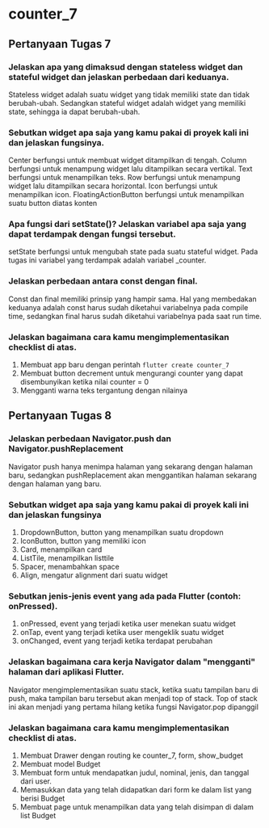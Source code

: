 # counter_7

## Pertanyaan Tugas 7

### Jelaskan apa yang dimaksud dengan stateless widget dan stateful widget dan jelaskan perbedaan dari keduanya.

Stateless widget adalah suatu widget yang tidak memiliki state dan tidak berubah-ubah. Sedangkan stateful widget adalah widget yang memiliki state, sehingga ia dapat berubah-ubah.

### Sebutkan widget apa saja yang kamu pakai di proyek kali ini dan jelaskan fungsinya.

Center berfungsi untuk membuat widget ditampilkan di tengah.
Column berfungsi untuk menampung widget lalu ditampilkan secara vertikal.
Text berfungsi untuk menampilkan teks. 
Row berfungsi untuk menampung widget lalu ditampilkan secara horizontal. 
Icon berfungsi untuk menampilkan icon. 
FloatingActionButton berfungsi untuk menampilkan suatu button diatas konten


### Apa fungsi dari setState()? Jelaskan variabel apa saja yang dapat terdampak dengan fungsi tersebut.

setState berfungsi untuk mengubah state pada suatu stateful widget. Pada tugas ini variabel yang terdampak adalah variabel _counter.

### Jelaskan perbedaan antara const dengan final.

Const dan final memiliki prinsip yang hampir sama. Hal yang membedakan keduanya adalah const harus sudah diketahui variabelnya pada compile time, sedangkan final harus sudah diketahui variabelnya pada saat run time.

### Jelaskan bagaimana cara kamu mengimplementasikan checklist di atas.

1. Membuat app baru dengan perintah `flutter create counter_7`
2. Membuat button decrement untuk mengurangi counter yang dapat disembunyikan ketika nilai counter = 0
3. Mengganti warna teks tergantung dengan nilainya

## Pertanyaan Tugas 8

### Jelaskan perbedaan Navigator.push dan Navigator.pushReplacement

Navigator push hanya menimpa halaman yang sekarang dengan halaman baru, sedangkan pushReplacement akan menggantikan halaman sekarang dengan halaman yang baru.

### Sebutkan widget apa saja yang kamu pakai di proyek kali ini dan jelaskan fungsinya

1. DropdownButton, button yang menampilkan suatu dropdown
2. IconButton, button yang memiliki icon
3. Card, menampilkan card
4. ListTile, menampilkan listtile
5. Spacer, menambahkan space
6. Align, mengatur alignment dari suatu widget


### Sebutkan jenis-jenis event yang ada pada Flutter (contoh: onPressed).

1. onPressed, event yang terjadi ketika user menekan suatu widget
2. onTap, event yang terjadi ketika user mengeklik suatu widget
3. onChanged, event yang terjadi ketika terdapat perubahan

### Jelaskan bagaimana cara kerja Navigator dalam "mengganti" halaman dari aplikasi Flutter.

Navigator mengimplementasikan suatu stack, ketika suatu tampilan baru di push, maka tampilan baru tersebut akan menjadi top of stack. Top of stack ini akan menjadi yang pertama hilang ketika fungsi Navigator.pop dipanggil

### Jelaskan bagaimana cara kamu mengimplementasikan checklist di atas.

1. Membuat Drawer dengan routing ke counter_7, form, show_budget
2. Membuat model Budget
3. Membuat form untuk mendapatkan judul, nominal, jenis, dan tanggal dari user.
4. Memasukkan data yang telah didapatkan dari form ke dalam list yang berisi Budget
5. Membuat page untuk menampilkan data yang telah disimpan di dalam list Budget
